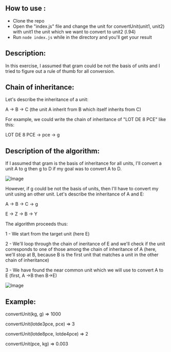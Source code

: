 ## How to use :
- Clone the repo
- Open the "index.js" file and change the unit for convertUnit(unit1, unit2) with unit1 the unit which we want to convert to unit2 (l.94)
- Run ```node index.js``` while in the directory and you'll get your result

## Description:

In this exercise, I assumed that gram could be not the basis of units and I tried
to figure out a rule of thumb for all conversion.

## Chain of inheritance:

Let's describe the inheritance of a unit:

A -> B -> C (the unit A inherit from B which itself inherits from C)

For example, we could write the chain of inheritance of "LOT DE 8 PCE" like this:

LOT DE 8 PCE -> pce -> g

## Description of the algorithm:

If I assumed that gram is the basis of inheritance for all units, I'll convert
a unit A to g then g to D if my goal was to convert A to D.

![Image](https://image.ibb.co/ngMoE6/Drawing.png)


However, if g could be not the basis of units, then I'll have to convert my unit using an other unit.
Let's describe the inheritance of A and E:

A -> B -> C -> g

E -> Z -> B -> Y

The algorithm proceeds thus:

1 - We start from the target unit (here E)

2 - We'll loop through the chain of ineritance of E and we'll check if the unit corresponds to one of those
among the chain of inheritance of A (here, we'll stop at B, because B is the first unit that matches a unit
in the other chain of inheritance)

3 - We have found the near common unit which we will use to convert A to E (first, A ->B then B->E)

![Image](https://image.ibb.co/i9PiE6/Drawing_2.png)

## Example:

convertUnit(kg, g) => 1000

convertUnit(lotde3pce, pce) => 3

convertUnit(lotde8pce, lotde4pce) => 2

convertUnit(pce, kg) => 0.003
